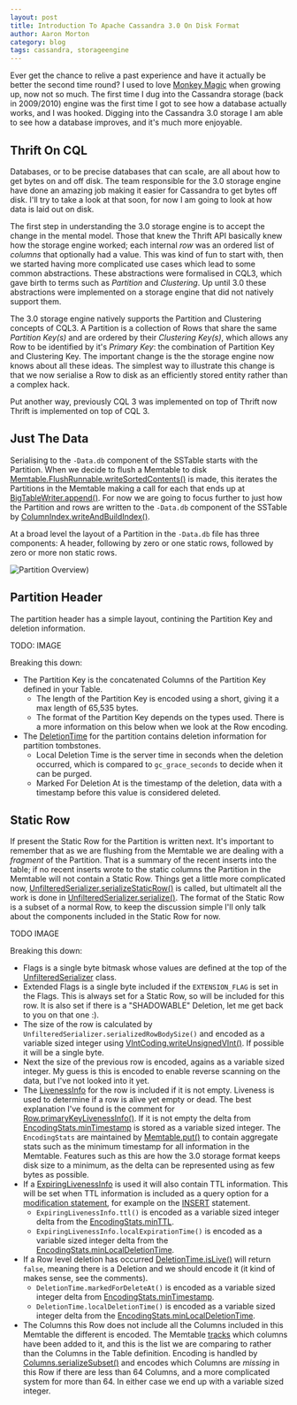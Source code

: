 ```yaml
---
layout: post
title: Introduction To Apache Cassandra 3.0 On Disk Format 
author: Aaron Morton
category: blog
tags: cassandra, storageengine
---
```


Ever get the chance to relive a past experience and have it actually be better the second time round? I used to love [Monkey Magic](https://www.youtube.com/watch?v=-zOFAD6e9Bk) when growing up, now not so much. The first time I dug into the Cassandra storage (back in 2009/2010) engine was the first time I got to see how a database actually works, and I was hooked. Digging into the Cassandra 3.0 storage I am able to see how a database improves, and it's much more enjoyable. 

## Thrift On CQL

Databases, or to be precise databases that can scale, are all about how to get bytes on and off disk. The team responsible for the 3.0 storage engine have done an amazing job making it easier for Cassandra to get bytes off disk. I'll try to take a look at that soon, for now I am going to look at how data is laid out on disk. 

The first step in understanding the 3.0 storage engine is to accept the change in the mental model. Those that knew the Thrift API basically knew how the storage engine worked; each internal _row_ was an ordered list of _columns_ that optionally had a value. This was kind of fun to start with, then we started having more complicated use cases which lead to some common abstractions. These abstractions were formalised in CQL3, which gave birth to terms such as _Partition_ and _Clustering_. Up until 3.0 these abstractions were implemented on a storage engine that did not natively support them.

The 3.0 storage engine natively supports the Partition and Clustering concepts of CQL3. A Partition is a collection of Rows that share the same _Partition Key(s)_ and are ordered by their _Clustering Key(s)_, which allows any Row to be identified by it's _Primary Key_: the combination of Partition Key and Clustering Key. The important change is the the storage engine now knows about all these ideas. The simplest way to illustrate this change is that we now serialise a Row to disk as an efficiently stored entity rather than a complex hack.

Put another way, previously CQL 3 was implemented on top of Thrift now Thrift is implemented on top of CQL 3. 

## Just The Data

Serialising to the `-Data.db` component of the SSTable starts with the Partition. When we decide to flush a Memtable to disk [Memtable.FlushRunnable.writeSortedContents()](https://github.com/apache/cassandra/blob/cassandra-3.0/src/java/org/apache/cassandra/db/Memtable.java#L370) is made, this iterates the Partitions in the Memtable making a call for each that ends up at [BigTableWriter.append()](https://github.com/apache/cassandra/blob/cassandra-3.0/src/java/org/apache/cassandra/io/sstable/format/big/BigTableWriter.java#L132). For now we are going to focus further to just how the Partition and rows are written to the `-Data.db` component of the SSTable by [ColumnIndex.writeAndBuildIndex()](https://github.com/apache/cassandra/blob/cassandra-3.0/src/java/org/apache/cassandra/db/ColumnIndex.java#L47).

At a broad level the layout of a Partition in the `-Data.db` file has three components: A header, following by zero or one static rows, followed by zero or more non static rows. 

![Partition Overview)](/files/storage-engine/partition-overview.png) 

## Partition Header

The partition header has a simple layout, contining the Partition Key and deletion information. 

TODO: IMAGE

Breaking this down:

* The Partition Key is the concatenated Columns of the Partition Key defined in your Table. 
    * The length of the Partition Key is encoded using a short, giving it a max length of 65,535 bytes. 
    * The format of the Partition Key depends on the types used. There is a more information on this below when we look at the Row encoding.
* The [DeletionTime](https://github.com/apache/cassandra/blob/cassandra-3.0/src/java/org/apache/cassandra/db/DeletionTime.java) for the partition contains deletion information for partition tombstones.
    * Local Deletion Time is the server time in seconds when the deletion occurred, which is compared to `gc_grace_seconds` to decide when it can be purged.
    * Marked For Deletion At is the timestamp of the deletion, data with a timestamp before this value is considered deleted.

## Static Row

If present the Static Row for the Partition is written next. It's important to remember that as we are flushing from the Memtable we are dealing with a _fragment_ of the Partition. That is a summary of the recent inserts into the table; if no recent inserts wrote to the static columns the Partition in the Memtable will not contain a Static Row. Things get a little more complicated now, [UnfilteredSerializer.serializeStaticRow()](https://github.com/apache/cassandra/blob/cassandra-3.0/src/java/org/apache/cassandra/db/rows/UnfilteredSerializer.java#L112) is called, but ultimatelt all the work is done in [UnfilteredSerializer.serialize()](https://github.com/apache/cassandra/blob/cassandra-3.0/src/java/org/apache/cassandra/db/rows/UnfilteredSerializer.java#L119). The format of the Static Row is a subset of a normal Row, to keep the discussion simple I'll only talk about the components included in the Static Row for now. 

TODO IMAGE 

Breaking this down:

* Flags is a single byte bitmask whose values are defined at the top of the [UnfilteredSerializer](https://github.com/apache/cassandra/blob/cassandra-3.0/src/java/org/apache/cassandra/db/rows/UnfilteredSerializer.java#L77) class. 
* Extended Flags is a single byte included if the `EXTENSION_FLAG` is set in the Flags. This is always set for a Static Row, so will be included for this row. It is also set if there is a "SHADOWABLE" Deletion, let me get back to you on that one :). 
* The size of the row is calculated by `UnfilteredSerializer.serializedRowBodySize()` and encoded as a variable sized integer using [VIntCoding.writeUnsignedVInt()](https://github.com/apache/cassandra/blob/cassandra-3.0/src/java/org/apache/cassandra/utils/vint/VIntCoding.java#L115). If possible it will be a single byte.
* Next the size of the previous row is encoded, agains as a variable sized integer. My guess is this is encoded to enable reverse scanning on the data, but I've not looked into it yet. 
* The [LivenessInfo](https://github.com/apache/cassandra/blob/cassandra-3.0/src/java/org/apache/cassandra/db/LivenessInfo.java) for the row is included if it is not empty. Liveness is used to determine if a row is alive yet empty or dead. The best explanation I've found is the comment for [Row.primaryKeyLivenessInfo()](https://github.com/apache/cassandra/blob/cassandra-3.0/src/java/org/apache/cassandra/db/rows/Row.java#L87). If it is not empty the delta from [EncodingStats.minTimestamp](https://github.com/apache/cassandra/blob/cassandra-3.0/src/java/org/apache/cassandra/db/rows/EncodingStats.java#L69) is stored as a variable sized integer. The `EncodingStats` are maintained by [Memtable.put()](https://github.com/apache/cassandra/blob/cassandra-3.0/src/java/org/apache/cassandra/db/Memtable.java#L247) to contain aggregate stats such as the minimum timestamp for all information in the Memtable. Features such as this are how the 3.0 storage format keeps disk size to a minimum, as the delta can be represented using as few bytes as possible.
* If a [ExpiringLivenessInfo](https://github.com/apache/cassandra/blob/cassandra-3.0/src/java/org/apache/cassandra/db/LivenessInfo.java#L219) is used it will also contain TTL information. This will be set when TTL information is included as a query option for a [modification statement](https://github.com/apache/cassandra/blob/cassandra-3.0/src/java/org/apache/cassandra/cql3/statements/ModificationStatement.java#L711), for example on the [INSERT](http://docs.datastax.com/en/cql/3.3/cql/cql_reference/insert_r.html) statement.
    * `ExpiringLivenessInfo.ttl()` is encoded as a variable sized integer delta from the [EncodingStats.minTTL](https://github.com/apache/cassandra/blob/cassandra-3.0/src/java/org/apache/cassandra/db/rows/EncodingStats.java#L71).
    * `ExpiringLivenessInfo.localExpirationTime()` is encoded as a variable sized integer delta from the [EncodingStats.minLocalDeletionTime](https://github.com/apache/cassandra/blob/cassandra-3.0/src/java/org/apache/cassandra/db/rows/EncodingStats.java#L70).
* If a Row level deletion has occurred [DeletionTime.isLive()](https://github.com/apache/cassandra/blob/cassandra-3.0/src/java/org/apache/cassandra/db/DeletionTime.java#L78) will return `false`, meaning there is a Deletion and we should encode it (it kind of makes sense, see the comments). 
    * `DeletionTime.markedForDeleteAt()` is encoded as a variable sized integer delta from [EncodingStats.minTimestamp](https://github.com/apache/cassandra/blob/cassandra-3.0/src/java/org/apache/cassandra/db/rows/EncodingStats.java#L69).
    * `DeletionTime.localDeletionTime()` is encoded as a variable sized integer delta from the [EncodingStats.minLocalDeletionTime](https://github.com/apache/cassandra/blob/cassandra-3.0/src/java/org/apache/cassandra/db/rows/EncodingStats.java#L70).
* The Columns this Row does not include all the Columns included in this Memtable the different is encoded. The Memtable [tracks](https://github.com/apache/cassandra/blob/cassandra-3.0/src/java/org/apache/cassandra/db/Memtable.java#L548) which columns have been added to it, and this is the list we are comparing to rather than the Columns in the Table definition. Encoding is handled by [Columns.serializeSubset()](https://github.com/apache/cassandra/blob/cassandra-3.0/src/java/org/apache/cassandra/db/Columns.java#L443) and encodes which Columns are _missing_ in this Row if there are less than 64 Columns, and a more complicated system for more than 64. In either case we end up with a variable sized integer. 